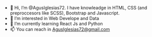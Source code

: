 - 👋 Hi, I’m @AgusIglesias72. I have knowleadge in HTML, CSS (and preproccesors like SCSS), Bootstrap and Javascript. 
- 👀 I’m interested in Web Develope and Data
- 🌱 I’m currently learning React Js and Python
- 📫 You can reach in AgusIglesias72@gmail.com 

<!---
AgusIglesias72/AgusIglesias72 is a ✨ special ✨ repository because its `README.md` (this file) appears on your GitHub profile.
You can click the Preview link to take a look at your changes.
--->
